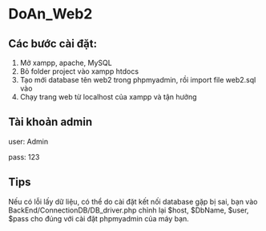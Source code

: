 # DoAn_Web2

## Các bước cài đặt:

1. Mở xampp, apache, MySQL
2. Bỏ folder project vào xampp htdocs
2. Tạo mới database tên web2 trong phpmyadmin, rồi import file web2.sql vào
3. Chạy trang web từ localhost của xampp và tận hưởng

## Tài khoản admin

user: Admin

pass: 123

## Tips
Nếu có lỗi lấy dữ liệu, có thể do cài đặt kết nối database gặp bị sai, bạn vào BackEnd/ConnectionDB/DB_driver.php chỉnh lại $host, $DbName, $user, $pass cho đúng với cài đặt phpmyadmin của máy bạn.
